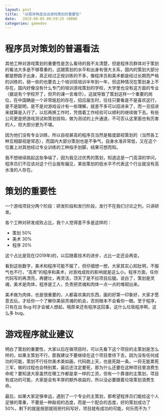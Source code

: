 ```yaml
---
layout: post
title:  "从程序角度谈谈游戏策划的重要性"
date:   2019-09-05 09:59:25 +0800
categories: gamedev
---
```


# 程序员对策划的普遍看法
其他工种对游戏策划的重要性是怎么看待的我不太清楚，但是程序员群体对于策划的看法大多是不够尊重的，这跟策划的水平和出身有很大关系，国内的策划大部分都是野路子出身，真正经过正规训练的不多，像程序员和美术都是经过长期而严格的训练的，弱一些的也要去上个培训班培训半年到一年，但这种情况在策划身上不存在，国内好像没有什么专门的培训游戏策划的学校，大学里也没有这方面的专业（据说有个学校开了，但开的课一言难尽）。这就导致了策划这样一个重要的岗位，在中国确是一个非常尴尬的存在，招应届生时，往往只要看是不是喜欢这行，是不是聪明，是不是对游戏设计有一些理解，就差不多可以招进来了，而一旦招进来就算是入行了，以后再换工作时，凭借着工作经验可以顺利的继续做下去。有些公司更是把游戏测试和策划挂钩，做为测试的上升通道，不可否认这里面也有历害的人，但大部分更为不堪。

因为他们没有专业训练，所以自视甚高的程序员当然是极度鄙视策划的（当然各工种互相鄙视是常态），而国内大部分策划也是不争气，自身水准非常低，又在这个位置上对其他经过专业训练的工种指手划脚，结果可想而知。

我不想继续挑起这些争端了，因为我见过优秀的策划，知道这是一门高深的学问，程序员们不应该对这个行业报有偏见，某些策划的低水平不代表这个行业就没有高水准的人存在。

# 策划的重要性
一个游戏项目分两个阶段：研发阶段和发行阶段，发行不在我们讨论之列，只讲研发。

各个工种对研发成败占比，我个人觉得差不多是这样的：
* 策划 50%
* 美术 30%
* 程序 20%

这个占比是现在(2019年)的，以后随着技术的进步，占比一定还会再变。

看到这些数字，美术和程序可能不服了，但仔细想一想，大家其实心知肚明，不服气也不行，“高贵”的程序和美术，对游戏成败的影响就是这么小。程序方面，任你代码写的再漂亮，再健壮，再灵活，顶天了是不拉项目后腿。说白了，策划是灵魂，美术是肉体，程序是工人，负责把灵魂和肉体一点一点的堆砌出来。

美术做为肉体，也是很重要的，人都喜欢美的东西，画的好第一印象好，大家才愿意去玩，才给你一个了解你美丽灵魂的机会，否则根本不会看你一眼。至于程序，只有在出 Bug 时才会被人想起，哦原来还有程序这回事，这什么垃圾程序啊，这么多 bug。

# 游戏程序就业建议
明白了策划的重要性，大家以后在做项目时，可以先看下这个项目的主策划是怎么样的，如果主策划不行，那我建议不要继续在这个项目里待下去，因为没有任何成功的可能，策划不行任你美术美如画，代码跑上天，也是死路一条。一将无能累死三军，做的过程也会特别累，最后还注定要死，那为什么还要在这种项目里浪费生命呢？要知道大家虽然在哪工作都是拿一样的工资，但有一个靠谱的主策划，项目有成功的可能，大家是会有丰厚的额外收益的，所以没必要跟着垃圾策划浪费生命。

最后，如果大家足够幸运，遇到了一个专业的主策划，那希望程序员们能给这个人足够的尊重，不要是一种敌视的态度，而是一个配合的态度，好的策划成功了50%，剩下的就是按部就班把代码写好，项目就有成功的可能，何乐而不为？

